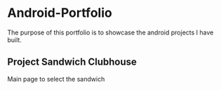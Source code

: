 # Android-Portfolio
The purpose of this portfolio is to showcase the android projects I have built.

## Project Sandwich Clubhouse 
Main page to select the sandwich 
